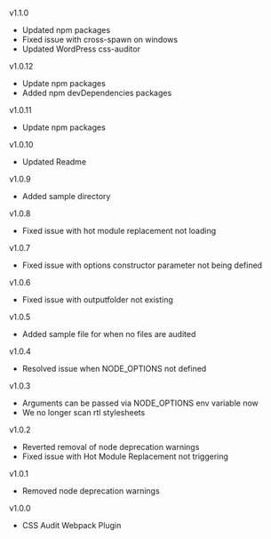 v1.1.0
- Updated npm packages
- Fixed issue with cross-spawn on windows
- Updated WordPress css-auditor

v1.0.12
- Update npm packages
- Added npm devDependencies packages

v1.0.11
- Update npm packages

v1.0.10
- Updated Readme

v1.0.9
- Added sample directory

v1.0.8
- Fixed issue with hot module replacement not loading

v1.0.7
- Fixed issue with options constructor parameter not being defined

v1.0.6
- Fixed issue with outputfolder not existing

v1.0.5
- Added sample file for when no files are audited

v1.0.4
- Resolved issue when NODE_OPTIONS not defined

v1.0.3
- Arguments can be passed via NODE_OPTIONS env variable now
- We no longer scan rtl stylesheets

v1.0.2
- Reverted removal of node deprecation warnings
- Fixed issue with Hot Module Replacement not triggering

v1.0.1
- Removed node deprecation warnings

v1.0.0
- CSS Audit Webpack Plugin